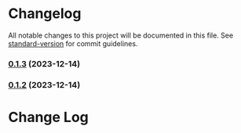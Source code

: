 # Changelog

All notable changes to this project will be documented in this file. See [standard-version](https://github.com/conventional-changelog/standard-version) for commit guidelines.

### [0.1.3](https://github.com/payglide/payglide-sdk-js/compare/v0.1.2...v0.1.3) (2023-12-14)

### [0.1.2](https://github.com/payglide/payglide-sdk-js/compare/v0.1.1...v0.1.2) (2023-12-14)

# Change Log
